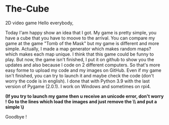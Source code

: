# The-Cube
2D video game
Hello everybody,

Today I'am happy show an idea that I got. My game is pretty simple, you have a cube that you have to moove to the arrival. You can compare my game at the game "Tomb of
the Mask" but my game is different and more simple. Actually, I made a map generator which makes random maps? which makes each map unique. I think that this game could
be funny to play. But now, the game isn't finished, I put it on github to show you the updates and also because I code on 2 different computers. So that's more easy forme to upload my code and my images on GitHub. Even if my game isn't finished, you can try to launch it and maybe check the code (don't worry the code is in english). I done that with Python 3.9 with the last version of Pygame (2.0.1). I work on Windows and sometimes on rpi4.

**(If you try to launch my game then u receive an unicode error, don't worry ! Go to the lines which load the images and just remove the \\\ and put a simple \\)**

Goodbye !

